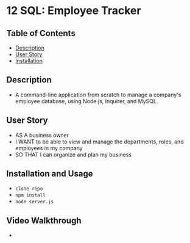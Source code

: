 # 12 SQL: Employee Tracker

## Table of Contents

- [Description](#description)
- [User Story](#user-story)
- [Installation](#installation)

## Description

- A command-line application from scratch to manage a company's employee database, using Node.js, Inquirer, and MySQL.

## User Story

- AS A business owner
- I WANT to be able to view and manage the departments, roles, and employees in my company
- SO THAT I can organize and plan my business

## Installation and Usage

- `clone repo`
- `npm install`
- `node server.js`

## Video Walkthrough

-
